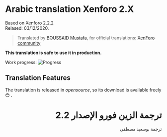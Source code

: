 # Arabic translation Xenforo 2.X

Based on Xenforo 2.2.2 <br />
Relased: 03/12/2020.

>Translated by [BOUSSAID Mustafa](https://github.com/boussaid), for official translations: [XenForo community](https://xenforo.com/community/resources/xenforo-2-x-arabic-translation.5630/)

**This translation is safe to use it in production.**

Work progress: ![Progress](https://progress-bar.dev/96/?title=Done)

## Translation Features
The translation is released in *opensource*, so its download is available freely :blush: .

# <div dir="rtl">ترجمة الزين فورو الإصدار 2.2</div>

<div dir="rtl">ترجمة بوسعيد مصطفى</div>